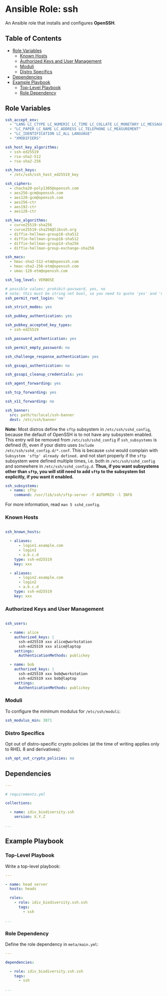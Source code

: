 Ansible Role: ssh
=================

An Ansible role that installs and configures **OpenSSH**.

Table of Contents
-----------------

<!-- toc -->

- [Role Variables](#role-variables)
  * [Known Hosts](#known-hosts)
  * [Authorized Keys and User Management](#authorized-keys-and-user-management)
  * [Moduli](#moduli)
  * [Distro Specifics](#distro-specifics)
- [Dependencies](#dependencies)
- [Example Playbook](#example-playbook)
  * [Top-Level Playbook](#top-level-playbook)
  * [Role Dependency](#role-dependency)

<!-- tocstop -->

Role Variables
--------------

```yml
ssh_accept_env:
  - "LANG LC_CTYPE LC_NUMERIC LC_TIME LC_COLLATE LC_MONETARY LC_MESSAGES"
  - "LC_PAPER LC_NAME LC_ADDRESS LC_TELEPHONE LC_MEASUREMENT"
  - "LC_IDENTIFICATION LC_ALL LANGUAGE"
  - "XMODIFIERS"

ssh_host_key_algorithms:
  - ssh-ed25519
  - rsa-sha2-512
  - rsa-sha2-256

ssh_host_keys:
  - /etc/ssh/ssh_host_ed25519_key

ssh_ciphers:
  - chacha20-poly1305@openssh.com
  - aes256-gcm@openssh.com
  - aes128-gcm@openssh.com
  - aes256-ctr
  - aes192-ctr
  - aes128-ctr

ssh_kex_algorithms:
  - curve25519-sha256
  - curve25519-sha256@libssh.org
  - diffie-hellman-group18-sha512
  - diffie-hellman-group16-sha512
  - diffie-hellman-group14-sha256
  - diffie-hellman-group-exchange-sha256

ssh_macs:
  - hmac-sha2-512-etm@openssh.com
  - hmac-sha2-256-etm@openssh.com
  - umac-128-etm@openssh.com

ssh_log_level: VERBOSE

# possible values: prohibit-password, yes, no
# note: this must be string not bool, so you need to quote 'yes' and 'no'
ssh_permit_root_login: 'no'

ssh_strict_modes: yes

ssh_pubkey_authentication: yes

ssh_pubkey_accepted_key_types:
  - ssh-ed25519

ssh_password_authentication: yes

ssh_permit_empty_password: no

ssh_challenge_response_authentication: yes

ssh_gssapi_authentication: no

ssh_gssapi_cleanup_credentials: yes

ssh_agent_forwarding: yes

ssh_tcp_forwarding: yes

ssh_x11_forwarding: no

ssh_banner:
  src: path/to/local/ssh-banner
  dest: /etc/ssh/banner
```

**Note:** Most distros define the `sftp` subsystem in `/etc/ssh/sshd_config`,
because the default of OpenSSH is to not have any subsystem enabled. This entry
will be removed from `/etc/ssh/sshd_config` if `ssh_subsystems` is defined
(**!**), even if your distro uses `Include /etc/ssh/sshd_config.d/*.conf`. This
is because `sshd` would complain with `Subsystem 'sftp' already defined.` and
not start properly if the `sftp` subsystem were defined multiple times, i.e.
both in `/etc/ssh/sshd_config` and somewhere in `/etc/ssh/sshd_config.d`.
**Thus, if you want subsystems other than `sftp`, you will still need to add
`sftp` to the subsystem list explicitly, if you want it enabled.**

```yml
ssh_subsystems:
  - name: sftp
    command: /usr/lib/ssh/sftp-server -f AUTHPRIV -l INFO
```

For more information, read `man 5 sshd_config`.

### Known Hosts

```yml

ssh_known_hosts:

  - aliases:
      - login1.example.com
      - login1
      - a.b.c.d
    type: ssh-ed25519
    key: xxx

  - aliases:
      - login2.example.com
      - login2
      - a.b.c.d
    type: ssh-ed25519
    key: xxx

```

### Authorized Keys and User Management

```yml

ssh_users:

  - name: alice
    authorized_keys: |
      ssh-ed25519 xxx alice@workstation
      ssh-ed25519 xxx alice@laptop
    settings:
      AuthenticationMethods: publickey

  - name: bob
    authorized_keys: |
      ssh-ed25519 xxx bob@workstation
      ssh-ed25519 xxx bob@laptop
    settings:
      AuthenticationMethods: publickey

```

### Moduli

To configure the minimum modulus for `/etc/ssh/moduli`:

```yml
ssh_modulus_min: 3071
```

### Distro Specifics

Opt out of distro-specific crypto policies (at the time of writing applies only
to RHEL 8 and derivatives):

```yml
ssh_opt_out_crypto_policies: no
```


Dependencies
------------

```yml
---

# requirements.yml

collections:

  - name: idiv_biodiversity.ssh
    version: X.Y.Z

...
```

Example Playbook
----------------

### Top-Level Playbook

Write a top-level playbook:

```yml
---

- name: head server
  hosts: heads

  roles:
    - role: idiv_biodiversity.ssh.ssh
      tags:
        - ssh

...
```

### Role Dependency

Define the role dependency in `meta/main.yml`:

```yml
---

dependencies:

  - role: idiv_biodiversity.ssh.ssh
    tags:
      - ssh

...
```
